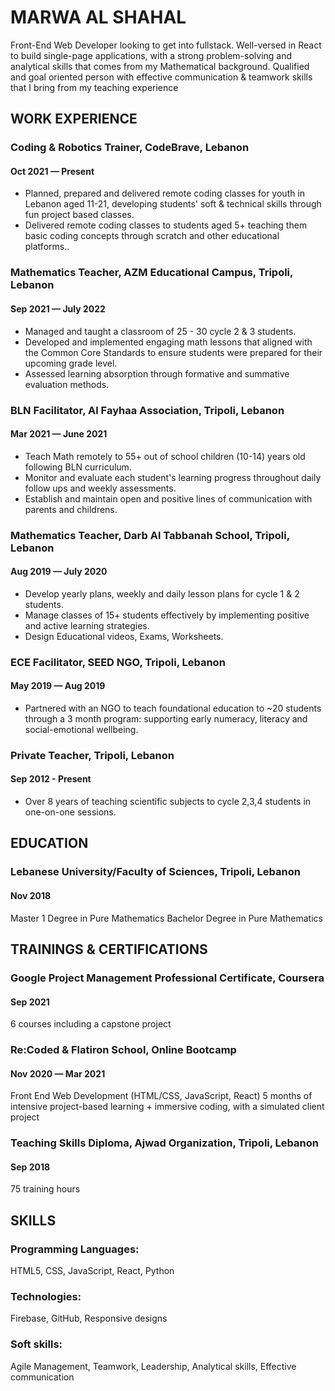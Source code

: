 # MARWA AL SHAHAL
Front-End Web Developer looking to get into fullstack. Well-versed in React to build single-page applications, with a strong problem-solving and analytical skills that comes from my Mathematical background. Qualified and goal oriented person with effective communication & teamwork skills that I bring from my teaching experience

## WORK EXPERIENCE 
### **Coding & Robotics Trainer**, CodeBrave, Lebanon                     	                                             
#### Oct 2021 — Present   
- Planned, prepared and delivered remote coding classes for youth in Lebanon aged 11-21, developing students' soft & technical skills through fun project based classes.
- Delivered remote coding classes to students aged 5+ teaching them basic coding concepts through scratch and other educational platforms..
### **Mathematics Teacher**, AZM Educational Campus, Tripoli, Lebanon                     	                     
#### Sep 2021 — July 2022
- Managed and taught a classroom of 25 - 30 cycle 2 & 3 students.
- Developed and implemented engaging math lessons that aligned with the Common Core Standards to ensure students were prepared for their upcoming grade level.
- Assessed learning absorption through formative and summative evaluation methods.

### **BLN Facilitator**, Al Fayhaa Association, Tripoli, Lebanon  			                                  
#### Mar 2021 — June 2021
- Teach Math remotely to 55+ out of school children  (10-14) years old following BLN curriculum.
- Monitor and evaluate each student's learning progress throughout daily follow ups and weekly assessments.
- Establish and maintain open and  positive lines of communication with parents and childrens.

### **Mathematics Teacher**, Darb Al Tabbanah School, Tripoli, Lebanon                     	                     
#### Aug 2019 — July 2020
- Develop yearly plans, weekly and daily lesson plans for cycle 1 & 2 students.
- Manage classes of 15+ students effectively by implementing positive and active learning strategies.
- Design Educational videos, Exams, Worksheets.

### **ECE Facilitator**, SEED NGO, Tripoli, Lebanon  					                    
#### May 2019 — Aug  2019	
- Partnered with an NGO to teach foundational education to ~20 students through a 3 month program: supporting early numeracy, literacy and social-emotional wellbeing.

### **Private Teacher**, Tripoli, Lebanon  	  					                           
#### Sep 2012 - Present
- Over 8 years of teaching scientific subjects to cycle 2,3,4 students in one-on-one sessions.


## EDUCATION
### **Lebanese University/Faculty of Sciences**, Tripoli, Lebanon               
#### Nov 2018 
Master 1 Degree in Pure Mathematics 
Bachelor Degree in Pure Mathematics

## TRAININGS  & CERTIFICATIONS
### **Google Project Management Professional Certificate**, Coursera
#### Sep  2021 
6 courses including a capstone project 

### **Re:Coded & Flatiron School**, Online Bootcamp    
#### Nov 2020 — Mar 2021
Front End Web Development (HTML/CSS, JavaScript, React)
5 months of intensive project-based learning + immersive coding, with a simulated client project 

### **Teaching Skills Diploma**, Ajwad Organization, Tripoli, Lebanon                                                                              
#### Sep  2018 
75 training hours

## SKILLS 
### **Programming Languages:** 
HTML5, CSS, JavaScript, React, Python
### **Technologies:** 
Firebase, GitHub, Responsive designs
### **Soft skills:** 
Agile Management, Teamwork, Leadership, Analytical skills, Effective communication